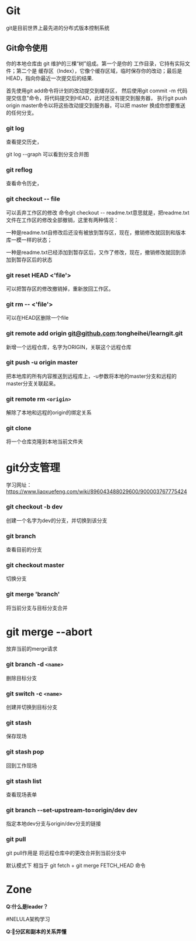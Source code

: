 # Git
git是目前世界上最先进的分布式版本控制系统

## Git命令使用


你的本地仓库由 git 维护的三棵“树”组成。第一个是你的 工作目录，它持有实际文件；第二个是 缓存区（Index），它像个缓存区域，临时保存你的改动；最后是 HEAD，指向你最近一次提交后的结果.

首先使用git add命令将计划的改动提交到缓存区，
然后使用git commit -m 代码提交信息"命令，将代码提交到HEAD，此时还没有提交到服务器，
执行git push origin master命令以将这些改动提交到服务器，可以把 master 换成你想要推送的任何分支。

### git log
查看提交历史，

git log --graph 可以看到分支合并图

### git reflog
查看命令历史，
### git checkout -- file
可以丢弃工作区的修改
命令git checkout -- readme.txt意思就是，把readme.txt文件在工作区的修改全部撤销，这里有两种情况：

一种是readme.txt自修改后还没有被放到暂存区，现在，撤销修改就回到和版本库一模一样的状态；

一种是readme.txt已经添加到暂存区后，又作了修改，现在，撤销修改就回到添加到暂存区后的状态

### git reset HEAD <'file'>

可以把暂存区的修改撤销掉，重新放回工作区。

### git rm -- <'file'>

可以在HEAD区删除一个file

### git remote add origin git@github.com:tongheihei/learngit.git

新增一个远程仓库，名字为ORIGIN，关联这个远程仓库

### git push -u origin master

把本地库的所有内容推送到远程库上，-u参数将本地的master分支和远程的master分支关联起来。

### git remote rm `<origin>`

解除了本地和远程的origin的绑定关系

### git clone

将一个仓库克隆到本地当前文件夹

# git分支管理

学习网址：https://www.liaoxuefeng.com/wiki/896043488029600/900003767775424

### git checkout -b dev
创建一个名字为dev的分支，并切换到该分支

### git branch 

查看目前的分支

### git checkout master

切换分支

### git merge 'branch'

将当前分支与目标分支合并

# git merge --abort

放弃当前的merge请求

### git branch -d `<name>`

删除目标分支

### git switch -c `<name>`

创建并切换到目标分支

### git stash

保存现场

### git stash pop

回到工作现场

### git stash list 

查看现场表单

### git branch --set-upstream-to=origin/dev dev

指定本地dev分支与origin/dev分支的链接

### git pull

git pull作用是 将远程仓库中的更改合并到当前分支中

默认模式下 相当于 git fetch + git merge FETCH_HEAD 命令

# Zone

**Q:什么是leader？**

#NELULA架构学习

**Q:分区和副本的关系弄懂**





